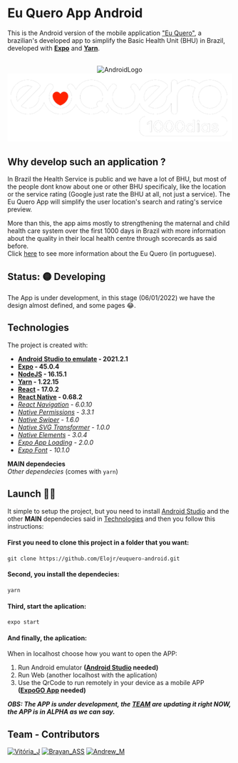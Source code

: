 # Eu Quero App Android

This is the Android version of the mobile application ["Eu Quero"](https://euquero.ufma.br), a brazilian's developed app to simplify the Basic Health Unit (BHU) in Brazil, developed with **[Expo](https://expo.dev)** and **[Yarn](https://yarnpkg.com)**.

<p align="center">
  <br>
  <img alt="AndroidLogo" src="https://cdn-icons-png.flaticon.com/512/226/226770.png" width="100" height="100"/>
  <img alt="Eu Quero Logo" src="./assets/images/euquero-logo.svg"/>
<p/>

## Why develop such an application ?
In Brazil the Health Service is public and we have a lot of BHU, but most of the people dont know about one or other BHU specificaly, like the location or the service rating (Google just rate the BHU at all, not just a service). The Eu Quero App will simplify the user location's search and rating's service preview. 

More than this, the app aims mostly to strengthening the maternal and child health care system over the first 1000 days in Brazil with more information about the quality in their local health centre through scorecards as said before. <br/>
Click [here](https://euquero.ufma.br) to see more information about the Eu Quero (in portuguese).

## Status: 🟡 Developing
The App is under development, in this stage (06/01/2022) we have the design almost defined, and some pages 😂.

## Technologies
The project is created with:
* **[Android Studio to emulate](https://developer.android.com/studio) - 2021.2.1**
* **[Expo](https://expo.dev) - 45.0.4**
* **[NodeJS](https://nodejs.org/en/) - 16.15.1**
* **[Yarn](https://yarnpkg.com) - 1.22.15**
* **[React](https://pt-br.reactjs.org) - 17.0.2**
* **[React Native](https://reactnative.dev) - 0.68.2**
* _[React Navigation](https://reactnavigation.org) - 6.0.10_
* _[Native Permissions](https://github.com/zoontek/react-native-permissions) - 3.3.1_
* _[Native Swiper](https://www.npmjs.com/package/react-native-swiper) - 1.6.0_
* _[Native SVG Transformer](https://github.com/kristerkari/react-native-svg-transformer) - 1.0.0_
* _[Native Elements](https://reactnativeelements.com/docs/1.2.0/getting_started) - 3.0.4_
* _[Expo App Loading](https://docs.expo.dev/versions/latest/sdk/app-loading/) - 2.0.0_
* _[Expo Font](https://docs.expo.dev/guides/using-custom-fonts/) - 10.1.0_

**MAIN dependecies** <br>
_Other dependecies_ (comes with ```yarn```)

## Launch 🚀📲
It simple to setup the project, but you need to install [Android Studio](https://developer.android.com/studio) and the other **MAIN** dependecies said in [Technologies](#technologies) and then you follow this instructions:
#### First you need to clone this project in a folder that you want:
```shell
git clone https://github.com/Elojr/euquero-android.git
```
#### Second, you install the dependecies:
```shell
yarn
```
#### Third, start the aplication:
```shell
expo start
```
#### And finally, the aplication:

When in localhost choose how you want to open the APP: <br/>
1. Run Android emulator **([Android Studio](https://developer.android.com/studio) needed)** <br/>
2. Run Web (another localhost with the aplication) <br/>
3. Use the QrCode to run remotely in your device as a mobile APP **([ExpoGO App](https://expo.dev/client) needed)** <br/>

***OBS: The APP is under development, the [TEAM](#team---contributors) are updating it right NOW, the APP is in ALPHA as we can say.***
## Team - Contributors

[![Vitória_J](https://user-images.githubusercontent.com/78929443/171479037-b702cb75-7a8d-4cc6-b534-d20e3576398c.png)](https://github.com/vitoriamj)
[![Brayan_ASS](https://user-images.githubusercontent.com/78929443/171479058-ea7b88f0-b1bf-4bf1-a97e-7bce4d8898d0.png)](https://github.com/BrayanASS)
[![Andrew_M](https://user-images.githubusercontent.com/78929443/171479771-3f76b6c9-8bce-47fc-ac04-0d96bb8efbeb.png)](https://github.com/andrewmvk)
